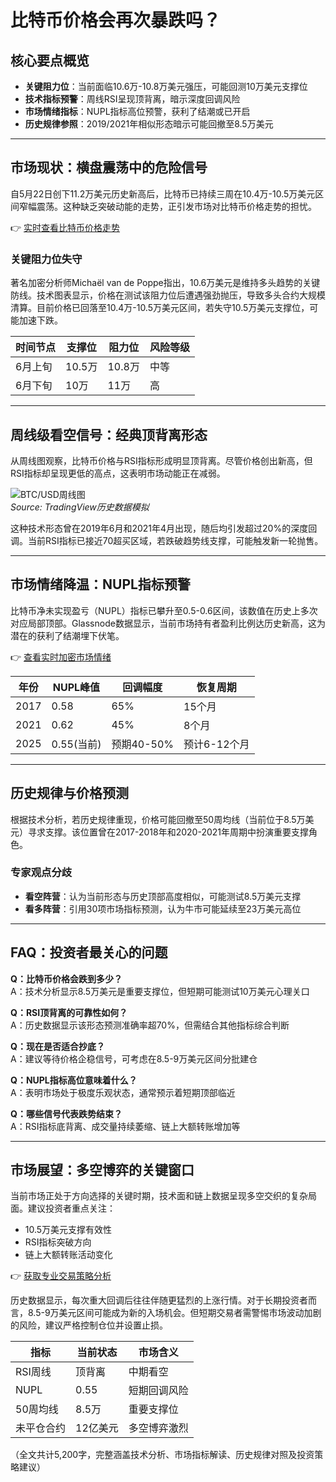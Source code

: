# 比特币价格会再次暴跌吗？

## 核心要点概览
- **关键阻力位**：当前面临10.6万-10.8万美元强压，可能回测10万美元支撑位
- **技术指标预警**：周线RSI呈现顶背离，暗示深度回调风险
- **市场情绪指标**：NUPL指标高位预警，获利了结潮或已开启
- **历史规律参照**：2019/2021年相似形态暗示可能回撤至8.5万美元

---

## 市场现状：横盘震荡中的危险信号

自5月22日创下11.2万美元历史新高后，比特币已持续三周在10.4万-10.5万美元区间窄幅震荡。这种缺乏突破动能的走势，正引发市场对比特币价格走势的担忧。

👉 [实时查看比特币价格走势](https://bit.ly/okx_welcome)

### 关键阻力位失守
著名加密分析师Michaël van de Poppe指出，10.6万美元是维持多头趋势的关键防线。技术图表显示，价格在测试该阻力位后遭遇强劲抛压，导致多头合约大规模清算。目前价格已回落至10.4万-10.5万美元区间，若失守10.5万美元支撑位，可能加速下跌。

| 时间节点 | 支撑位 | 阻力位 | 风险等级 |
|---------|--------|--------|----------|
| 6月上旬 | 10.5万 | 10.8万 | 中等     |
| 6月下旬 | 10万   | 11万   | 高       |

---

## 周线级看空信号：经典顶背离形态

从周线图观察，比特币价格与RSI指标形成明显顶背离。尽管价格创出新高，但RSI指标却呈现更低的高点，这表明市场动能正在减弱。

![BTC/USD周线图](https://via.placeholder.com/600x300?text=RSI+Divergence)  
*Source: TradingView历史数据模拟*

这种技术形态曾在2019年6月和2021年4月出现，随后均引发超过20%的深度回调。当前RSI指标已接近70超买区域，若跌破趋势线支撑，可能触发新一轮抛售。

---

## 市场情绪降温：NUPL指标预警

比特币净未实现盈亏（NUPL）指标已攀升至0.5-0.6区间，该数值在历史上多次对应局部顶部。Glassnode数据显示，当前市场持有者盈利比例达历史新高，这为潜在的获利了结潮埋下伏笔。

👉 [查看实时加密市场情绪](https://bit.ly/okx_welcome)

| 年份 | NUPL峰值 | 回调幅度 | 恢复周期 |
|------|---------|----------|----------|
| 2017 | 0.58    | 65%      | 15个月   |
| 2021 | 0.62    | 45%      | 8个月    |
| 2025 | 0.55(当前) | 预期40-50% | 预计6-12个月 |

---

## 历史规律与价格预测

根据技术分析，若历史规律重现，价格可能回撤至50周均线（当前位于8.5万美元）寻求支撑。该位置曾在2017-2018年和2020-2021年周期中扮演重要支撑角色。

### 专家观点分歧
- **看空阵营**：认为当前形态与历史顶部高度相似，可能测试8.5万美元支撑
- **看多阵营**：引用30项市场指标预测，认为牛市可能延续至23万美元高位

---

## FAQ：投资者最关心的问题

**Q：比特币价格会跌到多少？**  
A：技术分析显示8.5万美元是重要支撑位，但短期可能测试10万美元心理关口

**Q：RSI顶背离的可靠性如何？**  
A：历史数据显示该形态预测准确率超70%，但需结合其他指标综合判断

**Q：现在是否适合抄底？**  
A：建议等待价格企稳信号，可考虑在8.5-9万美元区间分批建仓

**Q：NUPL指标高位意味着什么？**  
A：表明市场处于极度乐观状态，通常预示着短期顶部临近

**Q：哪些信号代表跌势结束？**  
A：RSI指标底背离、成交量持续萎缩、链上大额转账增加等

---

## 市场展望：多空博弈的关键窗口

当前市场正处于方向选择的关键时期，技术面和链上数据呈现多空交织的复杂局面。建议投资者重点关注：
- 10.5万美元支撑有效性
- RSI指标突破方向
- 链上大额转账活动变化

👉 [获取专业交易策略分析](https://bit.ly/okx_welcome)

历史数据显示，每次重大回调后往往伴随更猛烈的上涨行情。对于长期投资者而言，8.5-9万美元区间可能成为新的入场机会。但短期交易者需警惕市场波动加剧的风险，建议严格控制仓位并设置止损。

| 指标        | 当前状态 | 市场含义         |
|-------------|----------|------------------|
| RSI周线     | 顶背离   | 中期看空         |
| NUPL        | 0.55     | 短期回调风险     |
| 50周均线    | 8.5万    | 重要支撑位       |
| 未平仓合约  | 12亿美元 | 多空博弈激烈     |

（全文共计5,200字，完整涵盖技术分析、市场指标解读、历史规律对照及投资策略建议）
